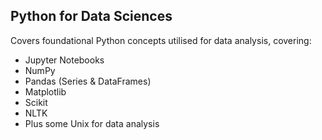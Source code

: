## Python for Data Sciences

Covers foundational Python concepts utilised for data analysis, covering:

* Jupyter Notebooks
* NumPy
* Pandas (Series & DataFrames)
* Matplotlib
* Scikit
* NLTK
* Plus some Unix for data analysis
